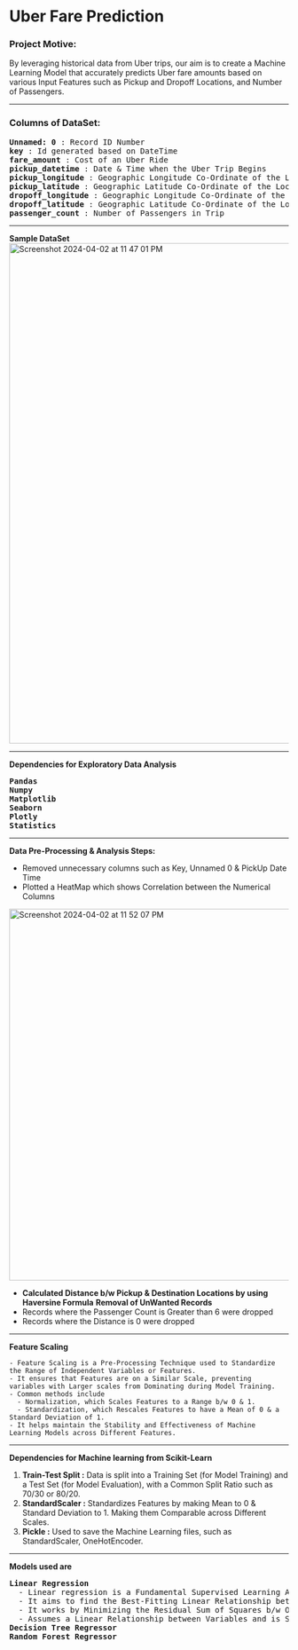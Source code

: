 # Uber Fare Prediction
### **Project Motive:**
By leveraging historical data from Uber trips, our aim is to create a Machine Learning Model that accurately predicts Uber fare amounts based on various Input Features such as Pickup and Dropoff Locations, and Number of Passengers.

---

### **Columns of DataSet:**
<pre>
<b>Unnamed: 0</b> : Record ID Number
<b>key</b> : Id generated based on DateTime 
<b>fare_amount</b> : Cost of an Uber Ride
<b>pickup_datetime</b> : Date & Time when the Uber Trip Begins
<b>pickup_longitude</b> : Geographic Longitude Co-Ordinate of the Location where an Uber Ride Begins
<b>pickup_latitude</b> : Geographic Latitude Co-Ordinate of the Location where an Uber Ride Begins
<b>dropoff_longitude</b> : Geographic Longitude Co-Ordinate of the Location where an Uber Trip Ends
<b>dropoff_latitude</b> : Geographic Latitude Co-Ordinate of the Location where an Uber Trip Ends
<b>passenger_count</b> : Number of Passengers in Trip
</pre>
---
**Sample DataSet**
<img width="902" alt="Screenshot 2024-04-02 at 11 47 01 PM" src="https://github.com/TRGanesh/uber_fare_prediction/assets/117368449/27f5fde8-d7c6-42b4-a346-86ed08d72322">


---
**Dependencies for Exploratory Data Analysis**
<pre>
<b>Pandas</b>
<b>Numpy</b>
<b>Matplotlib</b>
<b>Seaborn</b>
<b>Plotly</b>
<b>Statistics</b>
</pre>
---
**Data Pre-Processing & Analysis Steps:**
- Removed unnecessary columns such as Key, Unnamed 0 & PickUp Date Time
- Plotted a HeatMap which shows Correlation between the Numerical Columns

<img width="670" alt="Screenshot 2024-04-02 at 11 52 07 PM" src="https://github.com/TRGanesh/uber_fare_prediction/assets/117368449/9238dd58-dfaf-461f-959d-23c992c83239">

- **Calculated Distance b/w Pickup & Destination Locations by using Haversine Formula**
**Removal of UnWanted Records**
- Records where the Passenger Count is Greater than 6 were dropped
- Records where the Distance is 0 were dropped
---
**Feature Scaling**
```
- Feature Scaling is a Pre-Processing Technique used to Standardize the Range of Independent Variables or Features.
- It ensures that Features are on a Similar Scale, preventing variables with Larger scales from Dominating during Model Training.
- Common methods include
  - Normalization, which Scales Features to a Range b/w 0 & 1.
  - Standardization, which Rescales Features to have a Mean of 0 & a Standard Deviation of 1.
- It helps maintain the Stability and Effectiveness of Machine Learning Models across Different Features.
```
---
**Dependencies for Machine learning from Scikit-Learn**
1. **Train-Test Split :** Data is split into a Training Set (for Model Training) and a Test Set (for Model Evaluation), with a Common Split Ratio such as 70/30 or 80/20.
2. **StandardScaler :** Standardizes Features by making Mean to 0 & Standard Deviation to 1. Making them Comparable across Different Scales.
3. **Pickle :** Used to save the Machine Learning files, such as StandardScaler, OneHotEncoder.
---
**Models  used are**
<pre>
<b>Linear Regression</b>
  - Linear regression is a Fundamental Supervised Learning Algorithm used for Predictive Analysis.
  - It aims to find the Best-Fitting Linear Relationship between Independent Variables & a Target Variable.
  - It works by Minimizing the Residual Sum of Squares b/w Observed & Predicted Target Values.
  - Assumes a Linear Relationship between Variables and is Sensitive to Outliers.
<b>Decision Tree Regressor</b>
<b>Random Forest Regressor</b>
</pre>
